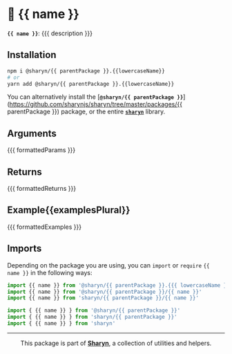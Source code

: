 # 🌹 {{ name }}

**`{{ name }}`**: {{{ description }}}

## Installation

```sh
npm i @sharyn/{{ parentPackage }}.{{lowercaseName}}
# or
yarn add @sharyn/{{ parentPackage }}.{{lowercaseName}}
```

You can alternatively install the [**`@sharyn/{{ parentPackage }}`**](https://github.com/sharynjs/sharyn/tree/master/packages/{{ parentPackage }}) package, or the entire [**`sharyn`**](https://github.com/sharynjs/sharyn) library.

## Arguments

{{{ formattedParams }}}

## Returns

{{{ formattedReturns }}}

## Example{{examplesPlural}}

{{{ formattedExamples }}}

## Imports

Depending on the package you are using, you can `import` or `require` `{{ name }}` in the following ways:

```js
import {{ name }} from '@sharyn/{{ parentPackage }}.{{{ lowercaseName }}}'
import {{ name }} from '@sharyn/{{ parentPackage }}/{{ name }}'
import {{ name }} from 'sharyn/{{ parentPackage }}/{{ name }}'

import { {{ name }} } from '@sharyn/{{ parentPackage }}'
import { {{ name }} } from 'sharyn/{{ parentPackage }}'
import { {{ name }} } from 'sharyn'
```

<hr />

<p align="center">
  This package is part of <a href="https://github.com/sharynjs/sharyn"><b>Sharyn</b></a>, a collection of utilities and helpers.
</p>
